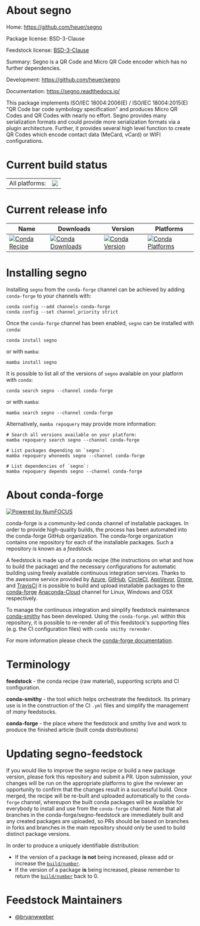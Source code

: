 About segno
===========

Home: https://github.com/heuer/segno

Package license: BSD-3-Clause

Feedstock license: [BSD-3-Clause](https://github.com/conda-forge/segno-feedstock/blob/main/LICENSE.txt)

Summary: Segno is a QR Code and Micro QR Code encoder which has no further dependencies.

Development: https://github.com/heuer/segno

Documentation: https://segno.readthedocs.io/

This package implements ISO/IEC 18004:2006(E) / ISO/IEC
18004:2015(E) "QR Code bar code symbology specification" and
produces Micro QR Codes and QR Codes with nearly no effort.
Segno provides many serialization formats and could
provide more serialization formats via a plugin architecture.
Further, it provides several high level function to create QR
Codes which encode contact data (MeCard, vCard) or WIFI
configurations.


Current build status
====================


<table><tr><td>All platforms:</td>
    <td>
      <a href="https://dev.azure.com/conda-forge/feedstock-builds/_build/latest?definitionId=4450&branchName=main">
        <img src="https://dev.azure.com/conda-forge/feedstock-builds/_apis/build/status/segno-feedstock?branchName=main">
      </a>
    </td>
  </tr>
</table>

Current release info
====================

| Name | Downloads | Version | Platforms |
| --- | --- | --- | --- |
| [![Conda Recipe](https://img.shields.io/badge/recipe-segno-green.svg)](https://anaconda.org/conda-forge/segno) | [![Conda Downloads](https://img.shields.io/conda/dn/conda-forge/segno.svg)](https://anaconda.org/conda-forge/segno) | [![Conda Version](https://img.shields.io/conda/vn/conda-forge/segno.svg)](https://anaconda.org/conda-forge/segno) | [![Conda Platforms](https://img.shields.io/conda/pn/conda-forge/segno.svg)](https://anaconda.org/conda-forge/segno) |

Installing segno
================

Installing `segno` from the `conda-forge` channel can be achieved by adding `conda-forge` to your channels with:

```
conda config --add channels conda-forge
conda config --set channel_priority strict
```

Once the `conda-forge` channel has been enabled, `segno` can be installed with `conda`:

```
conda install segno
```

or with `mamba`:

```
mamba install segno
```

It is possible to list all of the versions of `segno` available on your platform with `conda`:

```
conda search segno --channel conda-forge
```

or with `mamba`:

```
mamba search segno --channel conda-forge
```

Alternatively, `mamba repoquery` may provide more information:

```
# Search all versions available on your platform:
mamba repoquery search segno --channel conda-forge

# List packages depending on `segno`:
mamba repoquery whoneeds segno --channel conda-forge

# List dependencies of `segno`:
mamba repoquery depends segno --channel conda-forge
```


About conda-forge
=================

[![Powered by
NumFOCUS](https://img.shields.io/badge/powered%20by-NumFOCUS-orange.svg?style=flat&colorA=E1523D&colorB=007D8A)](https://numfocus.org)

conda-forge is a community-led conda channel of installable packages.
In order to provide high-quality builds, the process has been automated into the
conda-forge GitHub organization. The conda-forge organization contains one repository
for each of the installable packages. Such a repository is known as a *feedstock*.

A feedstock is made up of a conda recipe (the instructions on what and how to build
the package) and the necessary configurations for automatic building using freely
available continuous integration services. Thanks to the awesome service provided by
[Azure](https://azure.microsoft.com/en-us/services/devops/), [GitHub](https://github.com/),
[CircleCI](https://circleci.com/), [AppVeyor](https://www.appveyor.com/),
[Drone](https://cloud.drone.io/welcome), and [TravisCI](https://travis-ci.com/)
it is possible to build and upload installable packages to the
[conda-forge](https://anaconda.org/conda-forge) [Anaconda-Cloud](https://anaconda.org/)
channel for Linux, Windows and OSX respectively.

To manage the continuous integration and simplify feedstock maintenance
[conda-smithy](https://github.com/conda-forge/conda-smithy) has been developed.
Using the ``conda-forge.yml`` within this repository, it is possible to re-render all of
this feedstock's supporting files (e.g. the CI configuration files) with ``conda smithy rerender``.

For more information please check the [conda-forge documentation](https://conda-forge.org/docs/).

Terminology
===========

**feedstock** - the conda recipe (raw material), supporting scripts and CI configuration.

**conda-smithy** - the tool which helps orchestrate the feedstock.
                   Its primary use is in the construction of the CI ``.yml`` files
                   and simplify the management of *many* feedstocks.

**conda-forge** - the place where the feedstock and smithy live and work to
                  produce the finished article (built conda distributions)


Updating segno-feedstock
========================

If you would like to improve the segno recipe or build a new
package version, please fork this repository and submit a PR. Upon submission,
your changes will be run on the appropriate platforms to give the reviewer an
opportunity to confirm that the changes result in a successful build. Once
merged, the recipe will be re-built and uploaded automatically to the
`conda-forge` channel, whereupon the built conda packages will be available for
everybody to install and use from the `conda-forge` channel.
Note that all branches in the conda-forge/segno-feedstock are
immediately built and any created packages are uploaded, so PRs should be based
on branches in forks and branches in the main repository should only be used to
build distinct package versions.

In order to produce a uniquely identifiable distribution:
 * If the version of a package **is not** being increased, please add or increase
   the [``build/number``](https://docs.conda.io/projects/conda-build/en/latest/resources/define-metadata.html#build-number-and-string).
 * If the version of a package **is** being increased, please remember to return
   the [``build/number``](https://docs.conda.io/projects/conda-build/en/latest/resources/define-metadata.html#build-number-and-string)
   back to 0.

Feedstock Maintainers
=====================

* [@bryanwweber](https://github.com/bryanwweber/)

